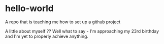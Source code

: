 # hello-world
A repo that is teaching me how to set up a github project

A little about myself ??
Well what to say - I'm approaching my 23rd birthday and I'm yet to properly achieve anything.

